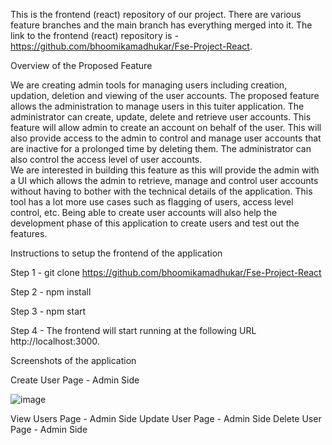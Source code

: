 This is the frontend (react) repository of our project. There are various feature branches and the main branch has everything merged into it. The link to the frontend (react) repository is - https://github.com/bhoomikamadhukar/Fse-Project-React.

Overview of the Proposed Feature

We are creating admin tools for managing users including creation, updation, deletion and viewing of the user accounts. The proposed feature allows the administration to manage users in this tuiter application. The administrator can create, update, delete and retrieve user accounts. This feature will allow admin to create an account on behalf of the user. This will also provide access to the admin to control and manage user accounts that are inactive for a prolonged time by deleting them. The administrator can also control the access level of user accounts.  
We are interested in building this feature as this will provide the admin with a UI which allows the admin to retrieve, manage and control user accounts without having to bother with the technical details of the application. This tool has a lot more use cases such as flagging of users, access level control, etc. Being able to create user accounts will also help the development phase of this application to create users and test out the features. 
 
Instructions to setup the frontend of the application
 
Step 1 - git clone https://github.com/bhoomikamadhukar/Fse-Project-React

Step 2 - npm install

Step 3 - npm start

Step 4 - The frontend will start running at the following URL http://localhost:3000.

Screenshots of the application

Create User Page - Admin Side

![image](https://user-images.githubusercontent.com/78371437/207206591-47754442-80b8-4682-b863-985238b89c40.png)

View Users Page - Admin Side
Update User Page - Admin Side
Delete User Page  -  Admin Side



